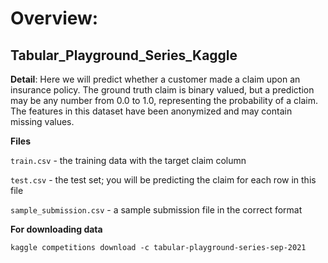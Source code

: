 # Overview: 
## Tabular_Playground_Series_Kaggle 
**Detail**: Here we will predict whether a customer made a claim upon an insurance policy. The ground truth claim is binary valued, but a prediction may be any number from 0.0 to 1.0, representing the probability of a claim. The features in this dataset have been anonymized and may contain missing values.

**Files**

`train.csv` - the training data with the target claim column

`test.csv` - the test set; you will be predicting the claim for each row in this file

`sample_submission.csv` - a sample submission file in the correct format

**For downloading data**

`kaggle competitions download -c tabular-playground-series-sep-2021`
